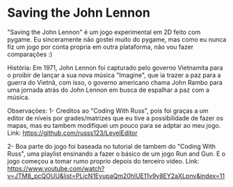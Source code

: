 # Saving the John Lennon
"Saving the John Lennon" é um jogo experimental em 2D feito com pygame.
Eu sinceramente não gostei muito do pygame, mas como eu nunca fiz um jogo por conta propria em outra plataforma, não vou fazer comparações :)

História: Em 1971, John Lennon foi capturado pelo governo Vietnamita para o proibir de lançar a sua nova música "Imagine", que ia trazer a paz para a guerra do Vietnã,
com isso, o governo americano chama John Rambo para uma jornada atrás do John Lennon em busca de espalhar a paz com a música.

Observações: 
1- Creditos ao "Coding With Russ", pois foi graças a um editor de níveis por grades/matrizes
que eu tive a possibilidade de fazer os mapas, mas eu tambem modifiquei um pouco para se adptar
ao meu jogo. Link: https://github.com/russs123/LevelEditor

2- Boa parte do jogo foi baseada no tutorial de tambem do "Coding With Russ", uma playlist
ensinando a fazer o básico de um jogo Run and Gun. E o jogo começou a tomar rumo proprio
depois do terceiro vídeo. Link: https://www.youtube.com/watch?v=JTM8_pcQOUU&list=PLjcN1EyupaQm20hlUE11y9y8EY2aXLpnv&index=11
